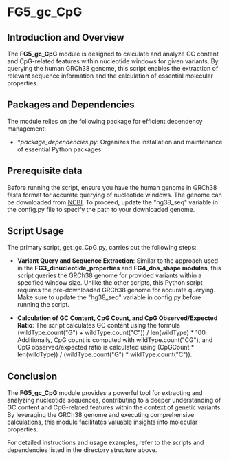 # FG5_gc_CpG

## Introduction and Overview
The **FG5_gc_CpG** module is designed to calculate and analyze GC content and CpG-related features within nucleotide windows for given variants. By querying the human GRCh38 genome, this script enables the extraction of relevant sequence information and the calculation of essential molecular properties.

## Packages and Dependencies
The module relies on the following package for efficient dependency management:

* **package_dependencies.py*: Organizes the installation and maintenance of essential Python packages.

## Prerequisite data
Before running the script, ensure you have the human genome in GRCh38 fasta format for accurate querying of nucleotide windows. The genome can be downloaded from [NCBI](https://www.ncbi.nlm.nih.gov/datasets/genome/GCF_000001405.26/). To proceed, update the "hg38_seq" variable in the config.py file to specify the path to your downloaded genome.

## Script Usage
The primary script, get_gc_CpG.py, carries out the following steps:

* **Variant Query and Sequence Extraction**: Similar to the approach used in the **FG3_dinucleotide_properties** and **FG4_dna_shape modules**, this script queries the GRCh38 genome for provided variants within a specified window size. Unlike the other scripts, this Python script requires the pre-downloaded GRCh38 genome for accurate querying. Make sure to update the "hg38_seq" variable in config.py before running the script.

* **Calculation of GC Content, CpG Count, and CpG Observed/Expected Ratio**: The script calculates GC content using the formula (wildType.count("G") + wildType.count("C")) / len(wildType) * 100. Additionally, CpG count is computed with wildType.count("CG"), and CpG observed/expected ratio is calculated using (CpGCount * len(wildType)) / (wildType.count("G") * wildType.count("C")).

## Conclusion
The **FG5_gc_CpG** module provides a powerful tool for extracting and analyzing nucleotide sequences, contributing to a deeper understanding of GC content and CpG-related features within the context of genetic variants. By leveraging the GRCh38 genome and executing comprehensive calculations, this module facilitates valuable insights into molecular properties.

For detailed instructions and usage examples, refer to the scripts and dependencies listed in the directory structure above.
